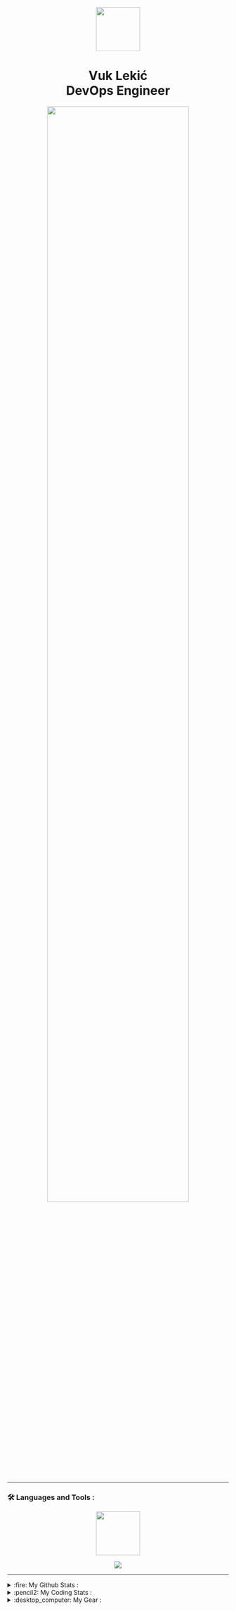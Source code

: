 <div id="header" align="center">
  <img src="https://media.giphy.com/media/jdPMeyv9rn0hZHh8n9/giphy.gif" width="100"/>
</div>
<h1 align="center">
  Vuk Lekić<br>DevOps Engineer
</h1>
<div align="center">
  <img src="https://c.tenor.com/qJ5evVs-_uUAAAAC/coding.gif" width="80%"/>
</div>

---

### :hammer_and_wrench: Languages and Tools :
<div id="header" align="center">
  <img src="https://media.giphy.com/media/UoLt6Tm8wlSnWGfSFs/giphy.gif" width="100"/>
</div>

<p align="center">
  <a href="https://skillicons.dev">
    <img src="https://skillicons.dev/icons?i=linux,azure,aws,heroku,docker,nginx,git,ansible,bash,powershell,py,mysql,mongodb,postgres,js&perline=8" />
  </a>
</p>

---
<details>
  <summary>:fire: My Github Stats :</summary>
  <br>
    
  <div id="header" align="center">
    <img src="https://media.giphy.com/media/XxmK7dzlBRAYbMsRe8/giphy.gif" width="100"/>
  </div>
  
  <div align="center">
    
[![GitHub Streak](http://github-readme-streak-stats.herokuapp.com?user=vukilis&theme=ayu-mirage&hide_border=true&date_format=j%20M%5B%20Y%5D&ring=DD601D&currStreakNum=C11BDD&stroke=864A8272&sideNums=C11BDD&currStreakLabel=DDB617&sideLabels=DDB617&fire=DDB617&dates=17CFDD&background=FFE9E900)](https://git.io/streak-stats)</br>
[![Top Langs](https://github-readme-stats.vercel.app/api/top-langs/?username=vukilis&layout=compact&hide_border=true&bg_color=FFE9E900&title_color=C11BDD)](https://github.com/anuraghazra/github-readme-stats)

  </div>
  
</details>

<details>
  <summary>:pencil2: My Coding Stats :</summary>
  <br>
  
  <p align="center">
    <a href="https://wakatime.com/@vukilis">
      <img align="center" width="400" height="300" src="https://wakatime.com/share/@vukilis/bee2e876-5ff9-4a6f-bb2d-7574c684b798.svg" />
    </a>
    <a href="https://wakatime.com/@vukilis">
      <img align="center" width="400" height="300" src="https://wakatime.com/share/@vukilis/2eed8ebc-554c-4b3a-a2c6-9416b3486827.svg" />
    </a>
  </p>

  <p align="center">
    <a href="https://wakatime.com/@vukilis">
      <img align="center" width="400" height="300" src="https://wakatime.com/share/@vukilis/cb09298b-c060-4540-961d-9a5b5c325302.svg" />
    </a>
    <a href="https://wakatime.com/@vukilis">
      <img align="center" width="400" height="300" src="https://wakatime.com/share/@vukilis/5baad70a-cf49-4b82-94c0-9a7b8e82a039.svg" />
    </a>
  </p>

</details>

<details>
  <summary>:desktop_computer: My Gear :</summary>
  <br>
  
  <p align="left">
    <b>CPU & Cooler:</b> <i>Intel i7 13700k & Arctic LF II 280 A-RGB</i><br>
    <b>Motherboard:</b> <i>Z690 Tomahawk WiFi DDR5</i><br>
    <b>RAM:</b> <i>DDR5 2x16GB 6000MT/s Kingston Fury Renegade</i><br>
    <b>GPU:</b> <i>ZOTAC GeForce® GTX 1060 3GB AMP! Edition</i><br>
    <b>Case:</b> <i>Lian LI Air Mini</i><br>
    <b>PSU:</b> <i>FSP HYDRO G PRO 1000W</i><br>
    <b>Mice & Keyboard:</b> <i>HyperX Pulsefire Haste & Redragon Kala K557</i><br>
  </p>
      
</details>
